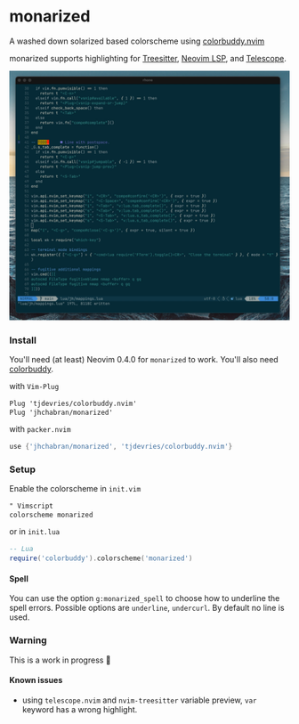 # monarized

A washed down solarized based colorscheme using [colorbuddy.nvim](https://github.com/tjdevries/colorbuddy.nvim)

monarized supports highlighting for [Treesitter](https://github.com/nvim-treesitter/nvim-treesitter), [Neovim LSP](https://neovim.io/doc/user/lsp.html), and [Telescope](https://github.com/nvim-telescope/telescope.nvim/).

![Color Preview](https://github.com/jhchabran/nvim-config/blob/main/screenshot.jpg?raw=true)

### Install

You'll need (at least) Neovim 0.4.0 for `monarized` to work. You'll also need [colorbuddy](https://github.com/tjdevries/colorbuddy.nvim).

with `Vim-Plug`
``` vim
Plug 'tjdevries/colorbuddy.nvim'
Plug 'jhchabran/monarized'
```

with `packer.nvim`
``` lua
use {'jhchabran/monarized', 'tjdevries/colorbuddy.nvim'}
```

### Setup

Enable the colorscheme in `init.vim`

```vim
" Vimscript
colorscheme monarized
```

or in `init.lua`

```lua
-- Lua
require('colorbuddy').colorscheme('monarized')
```

#### Spell

You can use the option `g:monarized_spell` to choose how to underline the spell errors.
Possible options are `underline`, `undercurl`. By default no line is used.

### Warning

This is a work in progress 🚧

#### Known issues

- using `telescope.nvim` and `nvim-treesitter` variable preview, `var` keyword has a wrong highlight.
